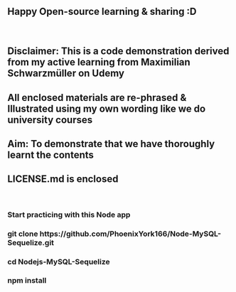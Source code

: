 <h2>Happy Open-source learning & sharing :D</h2>
<br>
<h2>Disclaimer: This is a code demonstration derived from my active learning from Maximilian Schwarzmüller on Udemy</h2>
<h2>All enclosed materials are re-phrased & Illustrated using my own wording like we do university courses</h2>
<h2>Aim: To demonstrate that we have thoroughly learnt the contents</h2>
<h2>LICENSE.md is enclosed</h2>
<br>
<h3>Start practicing with this Node app</h3>
<h3>git clone https://github.com/PhoenixYork166/Node-MySQL-Sequelize.git</h3>
<h3>cd Nodejs-MySQL-Sequelize</h3>
<h3>npm install</h3>
